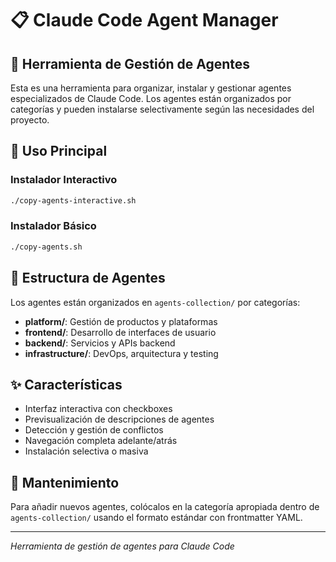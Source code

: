 # 📋 Claude Code Agent Manager

## 🎯 Herramienta de Gestión de Agentes

Esta es una herramienta para organizar, instalar y gestionar agentes especializados de Claude Code. Los agentes están organizados por categorías y pueden instalarse selectivamente según las necesidades del proyecto.

## 🚀 Uso Principal

### Instalador Interactivo
```bash
./copy-agents-interactive.sh
```

### Instalador Básico
```bash
./copy-agents.sh
```

## 📁 Estructura de Agentes

Los agentes están organizados en `agents-collection/` por categorías:

- **platform/**: Gestión de productos y plataformas
- **frontend/**: Desarrollo de interfaces de usuario
- **backend/**: Servicios y APIs backend
- **infrastructure/**: DevOps, arquitectura y testing

## ✨ Características

- Interfaz interactiva con checkboxes
- Previsualización de descripciones de agentes
- Detección y gestión de conflictos
- Navegación completa adelante/atrás
- Instalación selectiva o masiva

## 🔧 Mantenimiento

Para añadir nuevos agentes, colócalos en la categoría apropiada dentro de `agents-collection/` usando el formato estándar con frontmatter YAML.

---

*Herramienta de gestión de agentes para Claude Code*